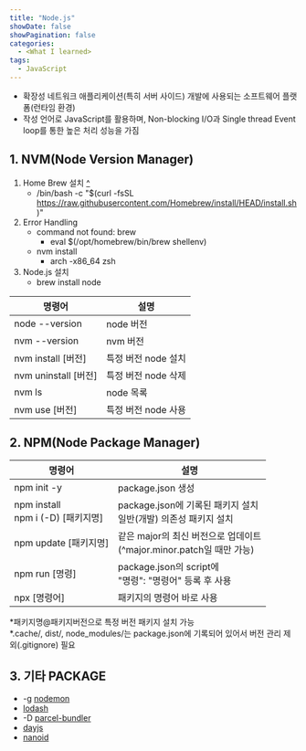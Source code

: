 ```yaml
---
title: "Node.js"
showDate: false
showPagination: false
categories:
  - <What I learned>
tags:
  - JavaScript
---
```


- 확장성 네트워크 애플리케이션(특히 서버 사이드) 개발에 사용되는 소프트웨어 플랫폼(런타임 환경)
- 작성 언어로 JavaScript를 활용하며, Non-blocking I/O과 Single thread Event loop를 통한 높은 처리 성능을 가짐

## 1. NVM(Node Version Manager)

1. Home Brew 설치 [^](https://github.com/YuchanJeong/WIL/blob/master/Etc/HomeBrew.md)
   - /bin/bash -c "\$(curl -fsSL https://raw.githubusercontent.com/Homebrew/install/HEAD/install.sh)"
2. Error Handling
   - command not found: brew
     - eval $(/opt/homebrew/bin/brew shellenv)
   - nvm install
     - arch -x86_64 zsh
3. Node.js 설치
   - brew install node

| 명령어               | 설명                |
| -------------------- | ------------------- |
| node --version       | node 버전           |
| nvm --version        | nvm 버전            |
| nvm install [버전]   | 특정 버전 node 설치 |
| nvm uninstall [버전] | 특정 버전 node 삭제 |
| nvm ls               | node 목록           |
| nvm use [버전]       | 특정 버전 node 사용 |

## 2. NPM(Node Package Manager)

| 명령어                                | 설명                                                                      |
| ------------------------------------- | ------------------------------------------------------------------------- |
| npm init -y                           | package.json 생성                                                         |
| npm install<br/>npm i (-D) [패키지명] | package.json에 기록된 패키지 설치<br/>일반(개발) 의존성 패키지 설치       |
| npm update [패키지명]                 | 같은 major의 최신 버전으로 업데이트 <br/>(^major.minor.patch일 때만 가능) |
| npm run [명령]                        | package.json의 script에<br/>"명령": "명령어" 등록 후 사용                 |
| npx [명령어]                          | 패키지의 명령어 바로 사용                                                 |

\*패키지명@패키지버전으로 특정 버전 패키지 설치 가능<br/>
\*.cache/, dist/, node_modules/는 package.json에 기록되어 있어서 버전 관리 제외(.gitignore) 필요

## 3. 기타 PACKAGE

- -g [nodemon](https://www.npmjs.com/package/nodemon)
- [lodash](https://lodash.com/docs)
- -D [parcel-bundler](https://parceljs.org/docs/)
- [dayjs](https://www.npmjs.com/package/dayjs)
- [nanoid](https://www.npmjs.com/package/nanoid)
